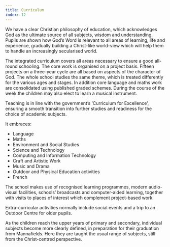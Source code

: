 ```yaml
---
title: Curriculum
index: 12
---
```


We have a clear Christian philosophy of education, which acknowledges God as the ultimate source of all subjects, wisdom and understanding. Pupils are shown how God’s Word is relevant to all areas of learning, life and experience, gradually building a Christ-like world-view which will help them to handle an increasingly secularised world.

The integrated curriculum covers all areas necessary to ensure a good all-round schooling. The core work is organised on a project basis. Fifteen projects on a three-year cycle are all based on aspects of the character of God. The whole school studies the same theme, which is treated differently for the various ages and stages. In addition core language and maths work are consolidated using published graded schemes. During the course of the week the children may also elect to learn a musical instrument.

Teaching is in line with the government’s ‘Curriculum for Excellence’, ensuring a smooth transition into further studies and readiness for the choice of academic subjects.

It embraces:

*    Language
*    Maths
*    Environment and Social Studies
*    Science and Technology
*    Computing and Information Technology
*    Craft and Artistic Work
*    Music and Drama
*    Outdoor and Physical Education activities
*    French

The school makes use of recognised learning programmes, modern audio-visual facilities, schools’ broadcasts and computer-aided learning, together with visits to places of interest which complement project-based work.

Extra-curricular activities normally include social events and a trip to an Outdoor Centre for older pupils.

As the children reach the upper years of primary and secondary, individual subjects become more clearly defined, in preparation for their graduation from Mannafields. Here they are taught the usual range of subjects, still from the Christ-centred perspective.
